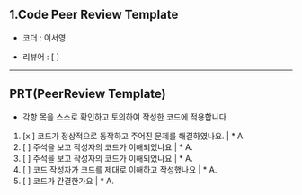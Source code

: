 ## 1.Code Peer Review Template

 * 코더 : 이서영

 * 리뷰어 : [ ]

-----------
## PRT(PeerReview Template)
* 각항 목을 스스로 확인하고 토의하여 작성한 코드에 적용합니다

1. [x ] 코드가 정상적으로 동작하고 주어진 문제를 해결하였나요.
|   * A.
2. [ ] 주석을 보고 작성자의 코드가 이해되었나요
|   * A.
3. [ ] 주석을 보고 작성자의 코드가 이해되었나요
|   * A.
5. [ ] 코드 작성자가 코드를 제대로 이해하고 작성했나요
|   * A.
6. [ ] 코드가 간결한가요
|   * A.

